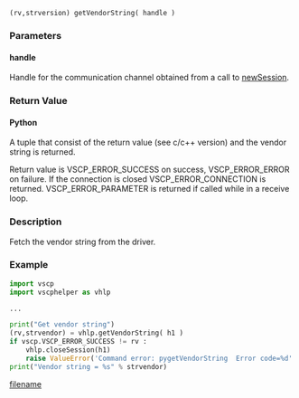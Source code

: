 

```clike
(rv,strversion) getVendorString( handle )
```

### Parameters

#### handle
Handle for the communication channel obtained from a call to [newSession](newsession.md).

### Return Value

#### Python
A tuple that consist of the return value (see c/c++ version) and the vendor string is returned. 

Return value is VSCP_ERROR_SUCCESS on success, VSCP_ERROR_ERROR on failure. If the connection is closed VSCP_ERROR_CONNECTION is returned. VSCP_ERROR_PARAMETER is returned if called while in a receive loop. 

### Description
Fetch the vendor string from the driver. 

### Example

```python
import vscp
import vscphelper as vhlp

...

print("Get vendor string")
(rv,strvendor) = vhlp.getVendorString( h1 )
if vscp.VSCP_ERROR_SUCCESS != rv :
    vhlp.closeSession(h1)
    raise ValueError('Command error: pygetVendorString  Error code=%d' % rv )
print("Vendor string = %s" % strvendor)
```






[filename](./bottom_copyright.md ':include')
